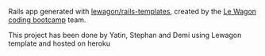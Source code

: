 Rails app generated with [lewagon/rails-templates](https://github.com/lewagon/rails-templates), created by the [Le Wagon coding bootcamp](https://www.lewagon.com) team.

This project has been done by Yatin, Stephan and Demi using Lewagon template and hosted on heroku
